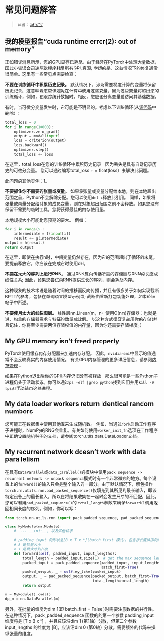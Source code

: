

# 常见问题解答  

> 译者：[冯宝宝](https://github.com/PEGASUS1993)

## 我的模型报告“cuda runtime error(2): out of memory”  

正如错误消息所示，您的GPU显存已耗尽。由于经常在PyTorch中处理大量数据，因此小错误会迅速导致程序耗尽所有GPU资源; 幸运的是，这些情况下的修复通常很简单。这里有一些常见点需要检查：  

**不要在训练循环中积累历史记录。** 默认情况下，涉及需要梯度计算的变量将保留历史记录。这意味着您应该避免在计算中使用这些变量，因为这些变量将超出您的训练循环，例如，在跟踪统计数据时。相反，您应该分离变量或访问其基础数据。  

有时，当可微分变量发生时，它可能是不明显的。考虑以下训练循环(从[源代码](https://discuss.pytorch.org/t/high-memory-usage-while-training/162)中删除）：  


```py
total_loss = 0
for i in range(10000):
    optimizer.zero_grad()
    output = model(input)
    loss = criterion(output)
    loss.backward()
    optimizer.step()
    total_loss += loss

```    

在这里，total_loss在您的训练循环中累积历史记录，因为丢失是具有自动记录历史的可微分变量。 您可以通过编写total_loss + = float(loss）来解决此问题。  

此问题的其他实例：[1](https://discuss.pytorch.org/t/resolved-gpu-out-of-memory-error-with-batch-size-1/3719)。  

**不要抓住你不需要的张量或变量。** 如果将张量或变量分配给本地，则在本地超出范围之前，Python不会解除分配。您可以使用`del x`释放此引用。 同样，如果将张量或向量分配给对象的成员变量，则在对象超出范围之前不会释放。如果您没有保留不需要的临时工具，您将获得最佳的内存使用量。  

本地规模大小可能比您预期的要大。 例如：  

```py
for i in range(5):
    intermediate = f(input[i])
    result += g(intermediate)
output = h(result)
return output

```  

在这里，即使在执行h时，中间变量仍然存在，因为它的范围超出了循环的末尾。要提前释放它，你应该在完成它时使用del。  

**不要在太大的序列上运行RNN。** 通过RNN反向传播所需的存储量与RNN的长度成线性关系; 因此，如果您尝试向RNN提供过长的序列，则会耗尽内存。

这种现象的技术术语是随着时间的推移而反向传播，并且有很多关于如何实现截断BPTT的参考，包括在单词语言模型示例中; 截断由重新打包功能处理，如本论坛帖子中所述。

**不要使用太大的线性图层。** 线性层nn.Linear(m，n）使用O(nm)存储器：也就是说，权重的存储器需求与特征的数量成比例。 以这种方式很容易占用你的存储(并且记住，你将至少需要两倍存储权值的内存量，因为你还需要存储梯度。）


## My GPU memory isn’t freed properly  

PyTorch使用缓存内存分配器来加速内存分配。 因此，`nvidia-smi`中显示的值通常不会反映真实的内存使用情况。 有关GPU内存管理的更多详细信息，请参阅[内存管理](cuda.html#cuda-memory-management) 。

如果在Python退出后你的GPU内存仍旧没有被释放，那么很可能是一些Python子进程仍处于活动状态。你可以通过`ps -elf |grep python`找到它们并用`kill -9 [pid]`手动结束这些进程。  

## My data loader workers return identical random numbers  

您可能正在数据集中使用其他库来生成随机数。 例如，当通过`fork`启动工作程序子进程时，NumPy的RNG会重复。有关如何使用`worker_init_fn`选项在工作程序中正确设置随机种子的文档，请参阅torch.utils.data.DataLoader文档。  

## My recurrent network doesn’t work with data parallelism  

在具有`DataParallel`或`data_parallel()`的模块中使用`pack sequence -> recurrent network -> unpack sequence`模式时有一个非常微妙的地方。每个设备上的`forward()`的输入只会是整个输入的一部分。由于默认情况下，解包操作`torch.nn.utils.rnn.pad_packed_sequence()`仅填充到其所见的最长输入，即该特定设备上的最长输入，所以在将结果收集在一起时会发生尺寸的不匹配。因此，您可以利用`pad_packed_sequence()`的 `total_length`参数来确保`forward()`调用返回相同长度的序列。例如，你可以写：


```py
from torch.nn.utils.rnn import pack_padded_sequence, pad_packed_sequence

class MyModule(nn.Module):
    #  ... __init__, 以及其他访求

    # padding_input 的形状是[B x T x *](batch_first 模式），包含按长度排序的序列
    # B 是批量大小
    # T 是最大序列长度
    def forward(self, padded_input, input_lengths):
        total_length = padded_input.size(1)  # get the max sequence length
        packed_input = pack_padded_sequence(padded_input, input_lengths,
                                            batch_first=True)
        packed_output, _ = self.my_lstm(packed_input)
        output, _ = pad_packed_sequence(packed_output, batch_first=True,
                                        total_length=total_length)
        return output

m = MyModule().cuda()
dp_m = nn.DataParallel(m)

```  

另外，在批量的维度为dim 1(即 batch_first = False )时需要注意数据的并行性。在这种情况下，pack_padded_sequence 函数的的第一个参数 padding_input 维度将是 [T x B x *] ，并且应该沿dim 1 (第1轴）分散，但第二个参数 input_lengths 的维度为 [B]，应该沿dim 0 (第0轴）分散。需要额外的代码来操纵张量的维度。
